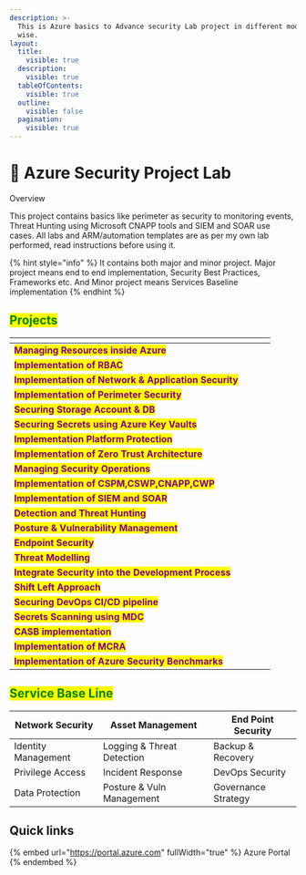 ```yaml
---
description: >-
  This is Azure basics to Advance security Lab project in different modules
  wise.
layout:
  title:
    visible: true
  description:
    visible: true
  tableOfContents:
    visible: true
  outline:
    visible: false
  pagination:
    visible: true
---
```


# 👺 Azure Security Project Lab

Overview

This project contains basics like perimeter as security to monitoring events, Threat Hunting using Microsoft CNAPP tools and SIEM and SOAR use cases. All labs and ARM/automation templates are as per my own lab performed, read instructions before using it.

{% hint style="info" %}
It contains both major and minor project. Major project means end to end implementation, Security Best Practices, Frameworks etc. And Minor project means Services Baseline implementation&#x20;
{% endhint %}

## <mark style="color:green;">Projects</mark>

<table data-view="cards"><thead><tr><th></th><th></th><th></th><th data-hidden data-card-cover data-type="files"></th></tr></thead><tbody><tr><td><mark style="color:purple;"><strong>Managing Resources inside Azure</strong></mark></td><td></td><td></td><td></td></tr><tr><td><mark style="color:purple;"><strong>Implementation of RBAC</strong></mark></td><td></td><td></td><td></td></tr><tr><td><mark style="color:purple;"><strong>Implementation of Network &#x26; Application Security</strong></mark></td><td></td><td></td><td></td></tr><tr><td><mark style="color:purple;"><strong>Implementation of Perimeter Security</strong></mark></td><td></td><td></td><td></td></tr><tr><td><mark style="color:purple;"><strong>Securing Storage Account &#x26; DB</strong></mark></td><td></td><td></td><td></td></tr><tr><td><mark style="color:purple;"><strong>Securing Secrets using Azure Key Vaults</strong></mark></td><td></td><td></td><td></td></tr><tr><td><mark style="color:purple;"><strong>Implementation Platform Protection</strong></mark></td><td></td><td></td><td></td></tr><tr><td><mark style="color:purple;"><strong>Implementation of Zero Trust Architecture</strong></mark></td><td></td><td></td><td></td></tr><tr><td><mark style="color:purple;"><strong>Managing Security Operations</strong></mark></td><td></td><td></td><td></td></tr><tr><td><mark style="color:purple;"><strong>Implementation of CSPM,CSWP,CNAPP,CWP</strong></mark></td><td></td><td></td><td></td></tr><tr><td><mark style="color:purple;"><strong>Implementation of SIEM and SOAR</strong></mark> </td><td></td><td></td><td></td></tr><tr><td><mark style="color:purple;"><strong>Detection and Threat Hunting</strong></mark></td><td></td><td></td><td></td></tr><tr><td><mark style="color:purple;"><strong>Posture &#x26; Vulnerability Management</strong></mark></td><td></td><td></td><td></td></tr><tr><td><mark style="color:purple;"><strong>Endpoint Security</strong></mark> </td><td></td><td></td><td></td></tr><tr><td><mark style="color:purple;"><strong>Threat Modelling</strong></mark></td><td></td><td></td><td></td></tr><tr><td><mark style="color:purple;"><strong>Integrate Security into the Development Process</strong></mark></td><td></td><td></td><td></td></tr><tr><td><mark style="color:purple;"><strong>Shift Left Approach</strong></mark></td><td></td><td></td><td></td></tr><tr><td><mark style="color:purple;"><strong>Securing DevOps CI/CD pipeline</strong></mark></td><td></td><td></td><td></td></tr><tr><td><mark style="color:purple;"><strong>Secrets Scanning using MDC</strong></mark> </td><td></td><td></td><td></td></tr><tr><td><mark style="color:purple;"><strong>CASB implementation</strong></mark> </td><td></td><td></td><td></td></tr><tr><td><mark style="color:purple;"><strong>Implementation of MCRA</strong></mark></td><td></td><td></td><td></td></tr><tr><td><mark style="color:purple;"><strong>Implementation of Azure Security Benchmarks</strong></mark></td><td></td><td></td><td></td></tr></tbody></table>

## <mark style="color:green;">Service Base Line</mark>

| Network Security    | Asset Management           | End Point Security  |
| ------------------- | -------------------------- | ------------------- |
| Identity Management | Logging & Threat Detection | Backup & Recovery   |
| Privilege Access    | Incident Response          | DevOps Security     |
| Data Protection     | Posture & Vuln Management  | Governance Strategy |

## Quick links

{% embed url="https://portal.azure.com" fullWidth="true" %}
Azure Portal
{% endembed %}

